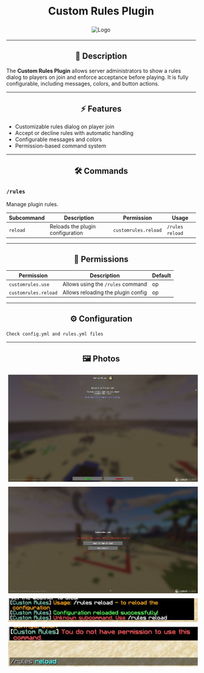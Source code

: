 <div align="center">
    <h1 align="center">Custom Rules Plugin</h1>
</div>

<div align="center">
    <img src="./img/logo.png" alt="Logo" style="margin:5px;"/>
</div>

---

<div align="center">
    <h2 align="center">📜 Description</h2>
</div>

The **Custom Rules Plugin** allows server administrators to show a rules dialog to players on join and enforce acceptance before playing. It is fully configurable, including messages, colors, and button actions.

---

<div align="center">
    <h2 align="center">⚡ Features</h2>
</div>

- Customizable rules dialog on player join
- Accept or decline rules with automatic handling
- Configurable messages and colors
- Permission-based command system

---

<div align="center">
    <h2 align="center">🛠 Commands</h2>
</div>

### `/rules`

Manage plugin rules.

| Subcommand | Description                      | Permission           | Usage           |
|------------|----------------------------------|-------------------|----------------|
| `reload`   | Reloads the plugin configuration | `customrules.reload` | `/rules reload` |

---

<div align="center">
    <h2 align="center">🔑 Permissions</h2>
</div>

| Permission               | Description                        | Default |
|---------------------------|------------------------------------|---------|
| `customrules.use`         | Allows using the `/rules` command | op      |
| `customrules.reload`      | Allows reloading the plugin config | op      |

---

<div align="center">
    <h2 align="center">⚙ Configuration</h2>
</div>

`Check config.yml and rules.yml files`

---

<div align="center">
    <h2 align="center">🖼 Photos</h2>
</div>

<div align="center">
    <img src="./img/img1.jpg" alt="Screenshot 1" style="margin:5px;"/>
    <img src="./img/img2.jpg" alt="Screenshot 2" style="margin:5px;"/>
    <img src="./img/img3.jpg" alt="Screenshot 3" style="margin:5px;"/>
    <img src="./img/img4.jpg" alt="Screenshot 4" style="margin:5px;"/>
</div>
